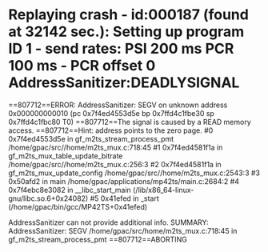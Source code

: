 

Replaying crash - id:000187 (found at 32142 sec.):
Setting up program ID 1 - send rates: PSI 200 ms PCR 100 ms - PCR offset 0
AddressSanitizer:DEADLYSIGNAL
=================================================================
==807712==ERROR: AddressSanitizer: SEGV on unknown address 0x000000000010 (pc 0x7f4ed4553d5e bp 0x7ffd4c1fbe30 sp 0x7ffd4c1fbc80 T0)
==807712==The signal is caused by a READ memory access.
==807712==Hint: address points to the zero page.
    #0 0x7f4ed4553d5e in gf_m2ts_stream_process_pmt /home/gpac/src//home/m2ts_mux.c:718:45
    #1 0x7f4ed4581f1a in gf_m2ts_mux_table_update_bitrate /home/gpac/src//home/m2ts_mux.c:256:3
    #2 0x7f4ed4581f1a in gf_m2ts_mux_update_config /home/gpac/src//home/m2ts_mux.c:2543:3
    #3 0x50afd2 in main /home/gpac/applications/mp42ts/main.c:2684:2
    #4 0x7f4ebc8e3082 in __libc_start_main (/lib/x86_64-linux-gnu/libc.so.6+0x24082)
    #5 0x41efed in _start (/home/gpac/bin/gcc/MP42TS+0x41efed)

AddressSanitizer can not provide additional info.
SUMMARY: AddressSanitizer: SEGV /home/gpac/src/home/m2ts_mux.c:718:45 in gf_m2ts_stream_process_pmt
==807712==ABORTING